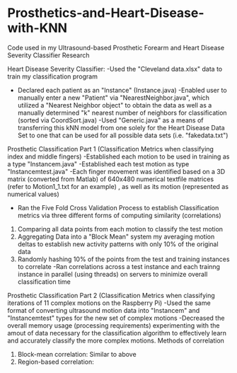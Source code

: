 # Prosthetics-and-Heart-Disease-with-KNN
Code used in my Ultrasound-based Prosthetic Forearm and Heart Disease Severity Classifier Research

Heart Disease Severity Classifier:
-Used the "Cleveland data.xlsx" data to train my classification program
- Declared each patient as an "Instance" (Instance.java)
-Enabled user to manually enter a new "Patient" via "NearestNeighbor.java", which utilized a "Nearest Neighbor object" to obtain the data as well as a manually determined "k" nearest number of neighbors for classification (sorted via CoordSort.java)
-Used "Generic.java" as a means of transferring this kNN model from one solely for the Heart Disease Data Set to one that can be used for all possible data sets (i.e. "fakedata.txt")

Prosthetic Classification Part 1 (Classification Metrics when classifying index and middle fingers)
-Established each motion to be used in training as a type "Instancem.java"
-Established each test motion as type "Instancemtest.java"
-Each finger movement was identified based on a 3D matrix (converted from Matlab) of 640x480 numerical textfile matrices (refer to Motion1_1.txt for an example) , as well as its motion (represented as numerical values)
- Ran the Five Fold Cross Validation Process to establish Classification metrics via three different forms of computing similarity (correlations)
 1) Comparing all data points from each motion to classify the test motion
 2) Aggregating Data into a "Block Mean" system my averaging motion deltas to establish new activity patterns with only 10% of the original data
 3) Randomly hashing 10% of the points from the test and training instances to correlate
-Ran correlations across a test instance and each trainng instance in parallel (using threads) on servers to minimize overall classification time

Prosthetic Classification Part 2 (Classification Metrics when classifying iterations of 11 complex motions on the Raspberry Pi)
-Used the same format of converting ultrasound motion data into "Instancem" and "Instancemtest" types for the new set of complex motions
-Decreased the overall memory usage (processing requirements) experimenting with the amout of data necessary for the classification algorithm to effectively learn and accurately classify the more complex motions.
Methods of correlation
1) Block-mean correlation: Similar to above
2) Region-based correlation: 
